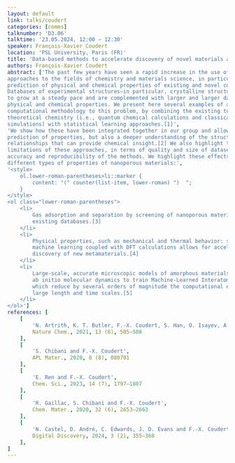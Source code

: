 ```yaml
---
layout: default
link: talks/coudert
categories: [comms]
talknumber: 'D3.06'
talktime: '23.05.2024, 12:00 – 12:30'
speaker: François-Xavier Coudert
location: 'PSL University, Paris (FR)'
title: 'Data-based methods to accelerate discovery of novel materials and better understand old ones'
authors: François-Xavier Coudert
abstract: ['The past few years have seen a rapid increase in the use of machine learning (ML)
approaches to the fields of chemistry and materials science, in particular in the
prediction of physical and chemical properties of existing and novel compounds.
Databases of experimental structures—in particular, crystalline structures—continue
to grow at a steady pace and are complemented with larger and larger databases of
physical and chemical properties. We present here several examples of a multi-scale
computational methodology to this problem, by combining the existing tools of
theoretical chemistry (i.e., quantum chemical calculations and classical molecular
simulations) with statistical learning approaches.[1]',
'We show how these have been integrated together in our group and allow not only the
prediction of properties, but also a deeper understanding of the structure/property
relationships that can provide chemical insight.[2] We also highlight the typical
limitations of these approaches, in terms of quality and size of datasets, as well as
accuracy and reproducibility of the methods. We highlight these effects on three
different types of properties of nanoporous materials:',
'<style>
    ol.lower-roman-parentheses>li::marker {
        content: "(" counter(list-item, lower-roman) ")  ";
    }
</style>
<ol class="lower-roman-parentheses">
    <li>
        Gas adsorption and separation by screening of nanoporous materials from the
        existing databases.[3]
    </li>
    <li>
        Physical properties, such as mechanical and thermal behavior: showing how
        machine learning coupled with DFT calculations allows for acceleration of the
        discovery of new metamaterials.[4]
    </li>
    <li>
        Large-scale, accurate microscopic models of amorphous materials by leveraging
        ab initio molecular dynamics to train Machine-Learned Interatomic Potentials (MILP),
        which reduce by several orders of magnitude the computational effort required to study
        large length and time scales.[5]
    </li>
</ol>']
references: [
    [
        'N. Artrith, K. T. Butler, F.-X. Coudert, S. Han, O. Isayev, A. Jain and A. Walsh',
        Nature Chem., 2021, 13 (6), 505–508
    ],
    [
        'S. Chibani and F.-X. Coudert',
        APL Mater., 2020, 8 (8), 080701
    ],
    [
        'E. Ren and F.-X. Coudert',
        Chem. Sci., 2023, 14 (7), 1797–1807
    ],
    [
        'R. Gaillac, S. Chibani and F.-X. Coudert',
        Chem. Mater., 2020, 32 (6), 2653–2663
    ],
    [
        'N. Castel, D. André, C. Edwards, J. D. Evans and F.-X. Coudert',
        Digital Discovery, 2024, 3 (2), 355–368
    ],
]
---
```

